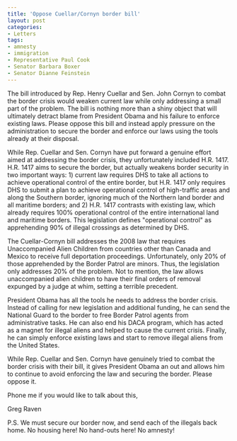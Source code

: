 ```yaml
---
title: 'Oppose Cuellar/Cornyn border bill'
layout: post
categories:
- Letters
tags:
- amnesty
- immigration
- Representative Paul Cook
- Senator Barbara Boxer
- Senator Dianne Feinstein
---
```


The bill introduced by Rep. Henry Cuellar and Sen. John Cornyn to combat the border crisis would weaken current law while only addressing a small part of the problem. The bill is nothing more than a shiny object that will ultimately detract blame from President Obama and his failure to enforce existing laws. Please oppose this bill and instead apply pressure on the administration to secure the border and enforce our laws using the tools already at their disposal.

While Rep. Cuellar and Sen. Cornyn have put forward a genuine effort aimed at addressing the border crisis, they unfortunately included H.R. 1417. H.R. 1417 aims to secure the border, but actually weakens border security in two important ways: 1) current law requires DHS to take all actions to achieve operational control of the entire border, but H.R. 1417 only requires DHS to submit a plan to achieve operational control of high-traffic areas and along the Southern border, ignoring much of the Northern land border and all maritime borders; and 2) H.R. 1417 contrasts with existing law, which already requires 100% operational control of the entire international land and maritime borders. This legislation defines "operational control" as apprehending 90% of illegal crossings as determined by DHS.

The Cuellar-Cornyn bill addresses the 2008 law that requires Unaccompanied Alien Children from countries other than Canada and Mexico to receive full deportation proceedings. Unfortunately, only 20% of those apprehended by the Border Patrol are minors. Thus, the legislation only addresses 20% of the problem. Not to mention, the law allows unaccompanied alien children to have their final orders of removal expunged by a judge at whim, setting a terrible precedent.

President Obama has all the tools he needs to address the border crisis. Instead of calling for new legislation and additional funding, he can send the National Guard to the border to free Border Patrol agents from administrative tasks. He can also end his DACA program, which has acted as a magnet for illegal aliens and helped to cause the current crisis. Finally, he can simply enforce existing laws and start to remove illegal aliens from the United States.

While Rep. Cuellar and Sen. Cornyn have genuinely tried to combat the border crisis with their bill, it gives President Obama an out and allows him to continue to avoid enforcing the law and securing the border. Please oppose it.

Phone me if you would like to talk about this,

Greg Raven

P.S. We must secure our border now, and send each of the illegals back home. No housing here! No hand-outs here! No amnesty!